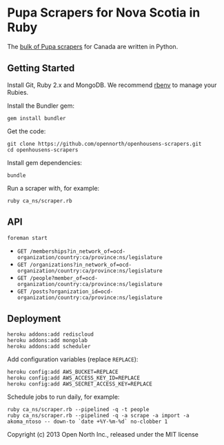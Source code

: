 # Pupa Scrapers for Nova Scotia in Ruby

The [bulk of Pupa scrapers](http://github.com/opencivicdata/scrapers-ca) for Canada are written in Python.

## Getting Started

Install Git, Ruby 2.x and MongoDB. We recommend [rbenv](https://github.com/sstephenson/rbenv) to manage your Rubies.

Install the Bundler gem:

    gem install bundler

Get the code:

    git clone https://github.com/opennorth/openhousens-scrapers.git
    cd openhousens-scrapers

Install gem dependencies:

    bundle

Run a scraper with, for example:

    ruby ca_ns/scraper.rb

## API

    foreman start

* `GET /memberships?in_network_of=ocd-organization/country:ca/province:ns/legislature`
* `GET /organizations?in_network_of=ocd-organization/country:ca/province:ns/legislature`
* `GET /people?member_of=ocd-organization/country:ca/province:ns/legislature`
* `GET /posts?organization_id=ocd-organization/country:ca/province:ns/legislature`

## Deployment

    heroku addons:add rediscloud
    heroku addons:add mongolab
    heroku addons:add scheduler

Add configuration variables (replace `REPLACE`):

    heroku config:add AWS_BUCKET=REPLACE
    heroku config:add AWS_ACCESS_KEY_ID=REPLACE
    heroku config:add AWS_SECRET_ACCESS_KEY=REPLACE

Schedule jobs to run daily, for example:

    ruby ca_ns/scraper.rb --pipelined -q -t people
    ruby ca_ns/scraper.rb --pipelined -q -a scrape -a import -a akoma_ntoso -- down-to `date +%Y-%m-%d` no-clobber 1

Copyright (c) 2013 Open North Inc., released under the MIT license
